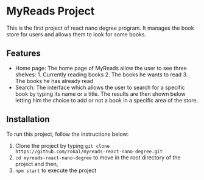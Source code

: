 # MyReads Project

This is the first project of react nano degree program. It manages the book store for users and allows them to look for some books.

## Features

 - Home page: The home page of MyReads allow the user to see three shelves:
		 1.  Currently reading books
		 2.  The books he wants to read
		 3.  The books he has already read
 - Search: The interface which allows the user to search for a specific book by typing its name or a title. The results are then shown below letting him the choice to add or not a book in a specific area of the store.

## Installation

To run this project, follow the instructions below:
1.  Clone the project by typing `git clone https://github.com/rokal/myreads-react-nano-degree.git`
2.  `cd myreads-react-nano-degree`  to move in the root directory of the project and then,
3. `npm start` to execute the project